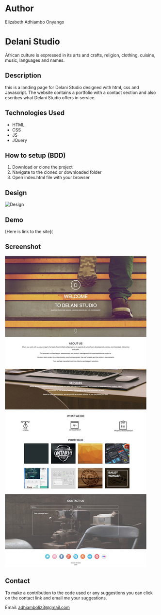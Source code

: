 # Author
Elizabeth Adhiambo Onyango



# Delani Studio
African culture is expressed in its arts and crafts, religion, clothing, cuisine, music, languages and names.


## Description
this is a landing page for Delani Studio designed with html, css and Javascript. The website contains a portfolio with a contact section and also escribes what Delani Studio offers in service.

## Technologies Used
* HTML
* CSS
* JS
* JQuery

## How to setup (BDD)

1. Download or clone the project
2. Navigate to the cloned or downloaded folder
1. Open index.html file with your browser

## Design

![Design]()

## Demo
[Here is link to the site](

## Screenshot
![Screenshot](img/screenshot.jpg)

## Contact

To make a contribution to the code used or any suggestions you can click on the contact link and email me your suggestions.

Email: adhiamboliz3@gmail.com
